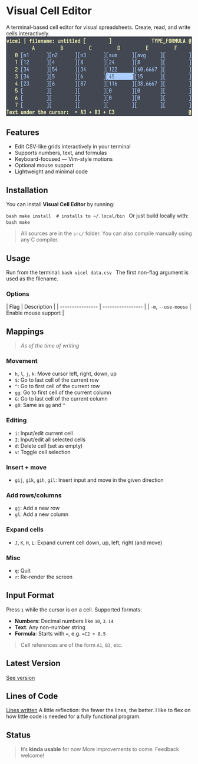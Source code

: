 
# Visual Cell Editor
A terminal-based cell editor for visual spreadsheets. Create, read, and write
cells interactively.
![Screenshot](./image.png)

## Features
* Edit CSV-like grids interactively in your terminal
* Supports numbers, text, and formulas
* Keyboard-focused — Vim-style motions
* Optional mouse support
* Lightweight and minimal code

## Installation
You can install **Visual Cell Editor** by running:

```bash make install  # installs to ~/.local/bin ```
Or just build locally with:
```bash make ```
> All sources are in the `src/` folder. You can also compile manually using
> any C compiler.

## Usage
Run from the terminal:
```bash vicel data.csv ```
The first non-flag argument is used as the filename.

### Options
| Flag                | Description          | | ---------------- |
----------------- | | `-m`, `--use-mouse` | Enable mouse support |

## Mappings
> *As of the time of writing*

### Movement
* `h`, `l`, `j`, `k`: Move cursor left, right, down, up
* `$`: Go to last cell of the current row
* `^`: Go to first cell of the current row
* `gg`: Go to first cell of the current column
* `G`: Go to last cell of the current column
* `g0`: Same as `gg` and `^`

### Editing
* `i`: Input/edit current cell
* `I`: Input/edit all selected cells
* `d`: Delete cell (set as empty)
* `v`: Toggle cell selection

### Insert + move
* `gij`, `gik`, `gih`, `gil`: Insert input and move in the given direction

### Add rows/columns
* `gj`: Add a new row
* `gl`: Add a new column

### Expand cells
* `J`, `K`, `H`, `L`: Expand current cell down, up, left, right (and move)

### Misc
* `q`: Quit
* `r`: Re-render the screen

## Input Format
Press `i` while the cursor is on a cell.
Supported formats:
* **Numbers**: Decimal numbers like `10`, `3.14`
* **Text**: Any non-number string
* **Formula**: Starts with `=`, e.g. `=C2 + 8.5`
>  Cell references are of the form `A1`, `B3`, etc.

## Latest Version
[See version](./version.txt)

## Lines of Code
[Lines written](./wc.md) A little reflection: the fewer the lines, the better.
I like to flex on how little code is needed for a fully functional program.

## Status
> It’s **kinda usable** for now More improvements to come. Feedback welcome!
